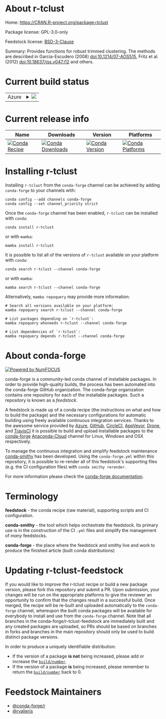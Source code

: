 About r-tclust
==============

Home: https://CRAN.R-project.org/package=tclust

Package license: GPL-3.0-only

Feedstock license: [BSD-3-Clause](https://github.com/conda-forge/r-tclust-feedstock/blob/main/LICENSE.txt)

Summary: Provides functions for robust trimmed clustering. The methods are described in Garcia-Escudero (2008) <doi:10.1214/07-AOS515>, Fritz et al. (2012) <doi:10.18637/jss.v047.i12> and others.

Current build status
====================


<table>
    
  <tr>
    <td>Azure</td>
    <td>
      <details>
        <summary>
          <a href="https://dev.azure.com/conda-forge/feedstock-builds/_build/latest?definitionId=1709&branchName=main">
            <img src="https://dev.azure.com/conda-forge/feedstock-builds/_apis/build/status/r-tclust-feedstock?branchName=main">
          </a>
        </summary>
        <table>
          <thead><tr><th>Variant</th><th>Status</th></tr></thead>
          <tbody><tr>
              <td>linux_64_r_base4.0</td>
              <td>
                <a href="https://dev.azure.com/conda-forge/feedstock-builds/_build/latest?definitionId=1709&branchName=main">
                  <img src="https://dev.azure.com/conda-forge/feedstock-builds/_apis/build/status/r-tclust-feedstock?branchName=main&jobName=linux&configuration=linux_64_r_base4.0" alt="variant">
                </a>
              </td>
            </tr><tr>
              <td>linux_64_r_base4.1</td>
              <td>
                <a href="https://dev.azure.com/conda-forge/feedstock-builds/_build/latest?definitionId=1709&branchName=main">
                  <img src="https://dev.azure.com/conda-forge/feedstock-builds/_apis/build/status/r-tclust-feedstock?branchName=main&jobName=linux&configuration=linux_64_r_base4.1" alt="variant">
                </a>
              </td>
            </tr><tr>
              <td>osx_64_r_base4.0</td>
              <td>
                <a href="https://dev.azure.com/conda-forge/feedstock-builds/_build/latest?definitionId=1709&branchName=main">
                  <img src="https://dev.azure.com/conda-forge/feedstock-builds/_apis/build/status/r-tclust-feedstock?branchName=main&jobName=osx&configuration=osx_64_r_base4.0" alt="variant">
                </a>
              </td>
            </tr><tr>
              <td>osx_64_r_base4.1</td>
              <td>
                <a href="https://dev.azure.com/conda-forge/feedstock-builds/_build/latest?definitionId=1709&branchName=main">
                  <img src="https://dev.azure.com/conda-forge/feedstock-builds/_apis/build/status/r-tclust-feedstock?branchName=main&jobName=osx&configuration=osx_64_r_base4.1" alt="variant">
                </a>
              </td>
            </tr><tr>
              <td>win_64_r_base4.0</td>
              <td>
                <a href="https://dev.azure.com/conda-forge/feedstock-builds/_build/latest?definitionId=1709&branchName=main">
                  <img src="https://dev.azure.com/conda-forge/feedstock-builds/_apis/build/status/r-tclust-feedstock?branchName=main&jobName=win&configuration=win_64_r_base4.0" alt="variant">
                </a>
              </td>
            </tr><tr>
              <td>win_64_r_base4.1</td>
              <td>
                <a href="https://dev.azure.com/conda-forge/feedstock-builds/_build/latest?definitionId=1709&branchName=main">
                  <img src="https://dev.azure.com/conda-forge/feedstock-builds/_apis/build/status/r-tclust-feedstock?branchName=main&jobName=win&configuration=win_64_r_base4.1" alt="variant">
                </a>
              </td>
            </tr>
          </tbody>
        </table>
      </details>
    </td>
  </tr>
</table>

Current release info
====================

| Name | Downloads | Version | Platforms |
| --- | --- | --- | --- |
| [![Conda Recipe](https://img.shields.io/badge/recipe-r--tclust-green.svg)](https://anaconda.org/conda-forge/r-tclust) | [![Conda Downloads](https://img.shields.io/conda/dn/conda-forge/r-tclust.svg)](https://anaconda.org/conda-forge/r-tclust) | [![Conda Version](https://img.shields.io/conda/vn/conda-forge/r-tclust.svg)](https://anaconda.org/conda-forge/r-tclust) | [![Conda Platforms](https://img.shields.io/conda/pn/conda-forge/r-tclust.svg)](https://anaconda.org/conda-forge/r-tclust) |

Installing r-tclust
===================

Installing `r-tclust` from the `conda-forge` channel can be achieved by adding `conda-forge` to your channels with:

```
conda config --add channels conda-forge
conda config --set channel_priority strict
```

Once the `conda-forge` channel has been enabled, `r-tclust` can be installed with `conda`:

```
conda install r-tclust
```

or with `mamba`:

```
mamba install r-tclust
```

It is possible to list all of the versions of `r-tclust` available on your platform with `conda`:

```
conda search r-tclust --channel conda-forge
```

or with `mamba`:

```
mamba search r-tclust --channel conda-forge
```

Alternatively, `mamba repoquery` may provide more information:

```
# Search all versions available on your platform:
mamba repoquery search r-tclust --channel conda-forge

# List packages depending on `r-tclust`:
mamba repoquery whoneeds r-tclust --channel conda-forge

# List dependencies of `r-tclust`:
mamba repoquery depends r-tclust --channel conda-forge
```


About conda-forge
=================

[![Powered by
NumFOCUS](https://img.shields.io/badge/powered%20by-NumFOCUS-orange.svg?style=flat&colorA=E1523D&colorB=007D8A)](https://numfocus.org)

conda-forge is a community-led conda channel of installable packages.
In order to provide high-quality builds, the process has been automated into the
conda-forge GitHub organization. The conda-forge organization contains one repository
for each of the installable packages. Such a repository is known as a *feedstock*.

A feedstock is made up of a conda recipe (the instructions on what and how to build
the package) and the necessary configurations for automatic building using freely
available continuous integration services. Thanks to the awesome service provided by
[Azure](https://azure.microsoft.com/en-us/services/devops/), [GitHub](https://github.com/),
[CircleCI](https://circleci.com/), [AppVeyor](https://www.appveyor.com/),
[Drone](https://cloud.drone.io/welcome), and [TravisCI](https://travis-ci.com/)
it is possible to build and upload installable packages to the
[conda-forge](https://anaconda.org/conda-forge) [Anaconda-Cloud](https://anaconda.org/)
channel for Linux, Windows and OSX respectively.

To manage the continuous integration and simplify feedstock maintenance
[conda-smithy](https://github.com/conda-forge/conda-smithy) has been developed.
Using the ``conda-forge.yml`` within this repository, it is possible to re-render all of
this feedstock's supporting files (e.g. the CI configuration files) with ``conda smithy rerender``.

For more information please check the [conda-forge documentation](https://conda-forge.org/docs/).

Terminology
===========

**feedstock** - the conda recipe (raw material), supporting scripts and CI configuration.

**conda-smithy** - the tool which helps orchestrate the feedstock.
                   Its primary use is in the construction of the CI ``.yml`` files
                   and simplify the management of *many* feedstocks.

**conda-forge** - the place where the feedstock and smithy live and work to
                  produce the finished article (built conda distributions)


Updating r-tclust-feedstock
===========================

If you would like to improve the r-tclust recipe or build a new
package version, please fork this repository and submit a PR. Upon submission,
your changes will be run on the appropriate platforms to give the reviewer an
opportunity to confirm that the changes result in a successful build. Once
merged, the recipe will be re-built and uploaded automatically to the
`conda-forge` channel, whereupon the built conda packages will be available for
everybody to install and use from the `conda-forge` channel.
Note that all branches in the conda-forge/r-tclust-feedstock are
immediately built and any created packages are uploaded, so PRs should be based
on branches in forks and branches in the main repository should only be used to
build distinct package versions.

In order to produce a uniquely identifiable distribution:
 * If the version of a package **is not** being increased, please add or increase
   the [``build/number``](https://docs.conda.io/projects/conda-build/en/latest/resources/define-metadata.html#build-number-and-string).
 * If the version of a package **is** being increased, please remember to return
   the [``build/number``](https://docs.conda.io/projects/conda-build/en/latest/resources/define-metadata.html#build-number-and-string)
   back to 0.

Feedstock Maintainers
=====================

* [@conda-forge/r](https://github.com/conda-forge/r/)
* [@rvalieris](https://github.com/rvalieris/)

